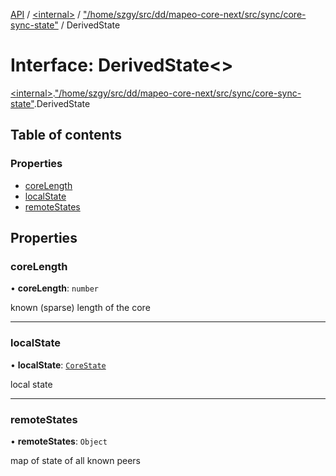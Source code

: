 [API](../README.md) / [\<internal\>](../modules/internal_.md) / ["/home/szgy/src/dd/mapeo-core-next/src/sync/core-sync-state"](../modules/internal_.__home_szgy_src_dd_mapeo_core_next_src_sync_core_sync_state_.md) / DerivedState

# Interface: DerivedState\<\>

[\<internal\>](../modules/internal_.md).["/home/szgy/src/dd/mapeo-core-next/src/sync/core-sync-state"](../modules/internal_.__home_szgy_src_dd_mapeo_core_next_src_sync_core_sync_state_.md).DerivedState

## Table of contents

### Properties

- [coreLength](internal_.__home_szgy_src_dd_mapeo_core_next_src_sync_core_sync_state_.DerivedState.md#corelength)
- [localState](internal_.__home_szgy_src_dd_mapeo_core_next_src_sync_core_sync_state_.DerivedState.md#localstate)
- [remoteStates](internal_.__home_szgy_src_dd_mapeo_core_next_src_sync_core_sync_state_.DerivedState.md#remotestates)

## Properties

### coreLength

• **coreLength**: `number`

known (sparse) length of the core

___

### localState

• **localState**: [`CoreState`](internal_.CoreState.md)

local state

___

### remoteStates

• **remoteStates**: `Object`

map of state of all known peers
